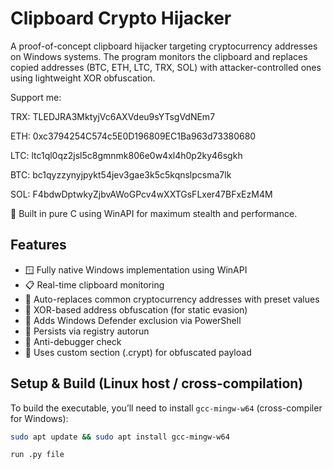 # Clipboard Crypto Hijacker

A proof-of-concept clipboard hijacker targeting cryptocurrency addresses on Windows systems. The program monitors the clipboard and replaces copied addresses (BTC, ETH, LTC, TRX, SOL) with attacker-controlled ones using lightweight XOR obfuscation.

Support me:

TRX: TLEDJRA3MktyjVc6AXVdeu9sYTsgVdNEm7

ETH: 0xc3794254C574c5E0D196809EC1Ba963d73380680

LTC: ltc1ql0qz2jsl5c8gmnmk806e0w4xl4h0p2ky46sgkh

BTC: bc1qyzzynyjpykt54jev3gae3k5c5kqnslpcsma7lk

SOL: F4bdwDptwkyZjbvAWoGPcv4wXXTGsFLxer47BFxEzM4M

🧠 Built in pure C using WinAPI for maximum stealth and performance.

## Features

- 🪟 Fully native Windows implementation using WinAPI
- 📋 Real-time clipboard monitoring
- 🔁 Auto-replaces common cryptocurrency addresses with preset values
- 🔐 XOR-based address obfuscation (for static evasion)
- 🦠 Adds Windows Defender exclusion via PowerShell
- 🔁 Persists via registry autorun
- 🚫 Anti-debugger check
- 🔧 Uses custom section (.crypt) for obfuscated payload

## Setup & Build (Linux host / cross-compilation)

To build the executable, you’ll need to install `gcc-mingw-w64` (cross-compiler for Windows):

```bash
sudo apt update && sudo apt install gcc-mingw-w64

run .py file
